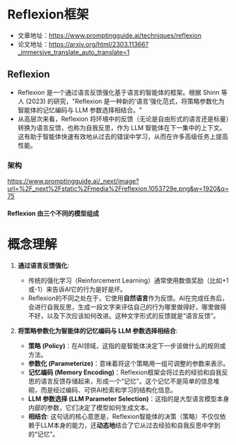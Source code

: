 # Reflexion框架
- 文章地址：https://www.promptingguide.ai/techniques/reflexion
- 论文地址：https://arxiv.org/html/2303.11366?_immersive_translate_auto_translate=1

## Reflexion
- Reflexion 是一个通过语言反馈强化基于语言的智能体的框架。根据 Shinn 等人 (2023) 的研究，"Reflexion 是一种新的‘语言’强化范式，将策略参数化为智能体的记忆编码与 LLM 参数选择相结合。"
- 从高层次来看，Reflexion 将环境中的反馈（无论是自由形式的语言还是标量）转换为语言反馈，也称为自我反思，作为 LLM 智能体在下一集中的上下文。这有助于智能体快速有效地从过去的错误中学习，从而在许多高级任务上提高性能。

### 架构
https://www.promptingguide.ai/_next/image?url=%2F_next%2Fstatic%2Fmedia%2Freflexion.1053729e.png&w=1920&q=75
#### Reflexion 由三个不同的模型组成





# 概念理解
1.  **通过语言反馈强化**:
    *   传统的强化学习（Reinforcement Learning）通常使用数值奖励（比如+1或-1）来告诉AI它的行为是好是坏。
    *   Reflexion的不同之处在于，它使用**自然语言**作为反馈。AI在完成任务后，会进行自我反思，生成一段文字来评估自己的行为哪里做得好，哪里做得不好，以及下次应该如何改进。这种文字形式的反馈就是“语言反馈”。

2.  **将策略参数化为智能体的记忆编码与 LLM 参数选择相结合**:
    *   **策略 (Policy)**：在AI领域，这指的是智能体决定下一步该做什么的规则或方法。
    *   **参数化 (Parameterize)**：意味着将这个策略用一组可调整的参数来表示。
    *   **记忆编码 (Memory Encoding)**：Reflexion框架会将过去的经验和自我反思的语言反馈存储起来，形成一个“记忆”。这个记忆不是简单的信息堆砌，而是经过编码、可供AI检索和学习的结构化信息。
    *   **LLM 参数选择 (LLM Parameter Selection)**：这指的是大型语言模型本身内部的参数，它们决定了模型如何生成文本。
    *   **相结合**: 这句话的核心意思是，Reflexion智能体的决策（策略）不仅仅依赖于LLM本身的能力，还**动态地**结合了它从过去经验和自我反思中学到的“记忆”。

